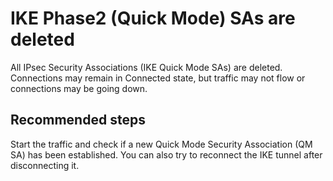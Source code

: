 <properties
    pageTitle="IKE Phase2 (Quick Mode) SAs are deleted"
    description="IKE Phase2 (Quick Mode) SAs are deleted"
    infoBubbleText="Need more information about that issue? See details on the right."
    service="microsoft.network"
    resource="vaults"
    authors="TobyTu"
    ms.author="mariliu"
    displayOrder=""
    articleId="VPNGwQMSAsdeleted"
    diagnosticScenario=""
    selfHelpType="Diagnostics"
    supportTopicIds=""
    resourceTags=""
    productPesIds="16094"
    cloudEnvironments="Public, fairfax, usnat, ussec"
    ownershipId="CloudNet_AzureVPNGateway"
/>

# IKE Phase2 (Quick Mode) SAs are deleted
<!--issueDescription-->
All IPsec Security Associations (IKE Quick Mode SAs) are deleted. Connections may remain in Connected state, but traffic may not flow or connections may be going down.
<!--/issueDescription-->

## **Recommended steps**

Start the traffic and check if a new Quick Mode Security Association (QM SA) has been established. You can also try to reconnect the IKE tunnel after disconnecting it.
